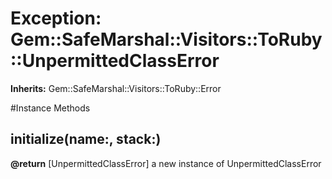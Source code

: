 # Exception: Gem::SafeMarshal::Visitors::ToRuby::UnpermittedClassError
**Inherits:** Gem::SafeMarshal::Visitors::ToRuby::Error
    




#Instance Methods
## initialize(name:, stack:) [](#method-i-initialize)

**@return** [UnpermittedClassError] a new instance of UnpermittedClassError

